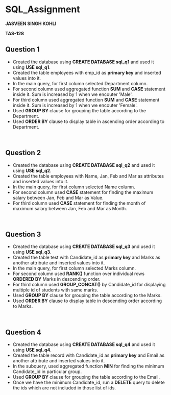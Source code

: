 # SQL_Assignment

**JASVEEN SINGH KOHLI**

**TAS-128**


## Question 1
- Created the database using **CREATE DATABASE sql_q1** and used it using **USE sql_q1**.
- Created the table employees with emp_id as **primary key** and inserted values into it.
- In the main query, for first column selected Department column.
- For second column used aggregated function **SUM** and **CASE** statement inside it. Sum is increased by 1 when we encouter 'Male'.
- For third column used aggregated function **SUM** and **CASE** statement inside it. Sum is increased by 1 when we encouter 'Female'.
- Used **GROUP BY** clause for grouping the table according to the Department.
- Used **ORDER BY** clause to display table in ascending order according to Department.

<br/>

## Question 2
- Created the database using **CREATE DATABASE sql_q2** and used it using **USE sql_q2**.
- Created the table employees with Name, Jan, Feb and Mar as attributes and inserted values into it.
- In the main query, for first column selected Name column.
- For second column used **CASE** statement for finding the maximum salary between Jan, Feb and Mar as Value.
- For third column used **CASE** statement for finding the month of maximum salary between Jan, Feb and Mar as Month.

<br/>

## Question 3
- Created the database using **CREATE DATABASE sql_q3** and used it using **USE sql_q3**.
- Created the table test with Candidate_id as **primary key** and Marks as another attribute and inserted values into it.
- In the main query, for first column selected Marks column.
- For second column used **RANK()** function over individual rows **ORDERED BY** Marks in descending order.
- For third column used **GROUP_CONCAT()** by Candidate_id for displaying multiple id of students with same marks.
- Used **GROUP BY** clause for grouping the table according to the Marks.
- Used **ORDER BY** clause to display table in descending order according to Marks.

<br/>

## Question 4
- Created the database using **CREATE DATABASE sql_q4** and used it using **USE sql_q4**.
- Created the table record with Candidate_id as **primary key** and Email as another attribute and inserted values into it.
- In the subquery, used aggregated function **MIN** for finding the minimum Candidate_id in particular group.
- Used **GROUP BY** clause for grouping the table according to the Email.
- Once we have the minimum Candidate_id, run a **DELETE** query to delete the ids which are not included in those list of ids.


 
